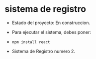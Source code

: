 <h1> sistema de registro </h1>

- Estado del proyecto: En construccion.
- Para ejecutar el sistema, debes poner:

- ```npm install react ```

- Sistema de Registro numero 2.
